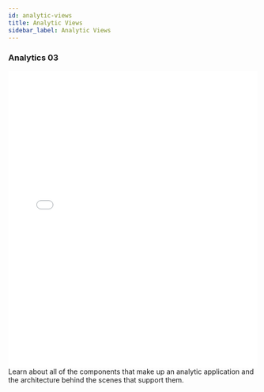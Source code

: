 ```yaml
---
id: analytic-views
title: Analytic Views
sidebar_label: Analytic Views
---
```


### Analytics 03
<iframe src="//fast.wistia.net/embed/iframe/4nxnr6l9pl?videoFoam=true"
allowtransparency="true" frameborder="0" scrolling="no" class="wistia_embed"
name="wistia_embed" allowfullscreen mozallowfullscreen webkitallowfullscreen
oallowfullscreen msallowfullscreen width="100%" height="600"></iframe>
<script src="//fast.wistia.net/assets/external/iframe-api-v1.js"></script>
<br/>
Learn about all of the components that make up an analytic application and the architecture behind the scenes that support them.